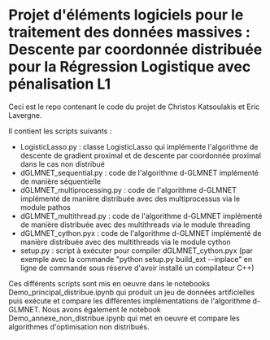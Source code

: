 # Projet d'éléments logiciels pour le traitement des données massives : Descente par coordonnée distribuée pour la Régression Logistique avec pénalisation L1

Ceci est le repo contenant le code du projet de Christos Katsoulakis et Eric Lavergne.

Il contient les scripts suivants : 
<ul>
<li>LogisticLasso.py : classe LogisticLasso qui implémente l'algorithme de descente de gradient proximal et de descente par coordonnée proximal dans le cas non distribué </li>
<li>dGLMNET_sequential.py : code de l'algorithme d-GLMNET implémenté de manière séquentielle  </li>
<li>dGLMNET_multiprocessing.py : code de l'algorithme d-GLMNET implémenté de manière distribuée avec des multiprocessus via le module pathos</li>
<li>dGLMNET_multithread.py : code de l'algorithme d-GLMNET implémenté de manière distribuée avec des multithreads via le module threading</li>
<li>dGLMNET_cython.pyx : code de l'algorithme d-GLMNET implémenté de manière distribuée avec des multithreads via le module cython</li>
<li>setup.py : script à exécuter pour compiler dGLMNET_cython.pyx (par exemple avec la commande "python setup.py build_ext --inplace" en ligne de commande sous réserve d'avoir installé un compilateur C++) </li>
</ul>

Ces différents scripts sont mis en oeuvre dans le notebooks Demo_principal_distribue.ipynb qui produit un jeu de données artificielles puis exécute et compare les différentes implémentations de l'algorithme d-GLMNET. Nous avons également  le notebook Demo_annexe_non_distribue.ipynb qui met en oeuvre et compare les algorithmes d'optimisation non distribués.